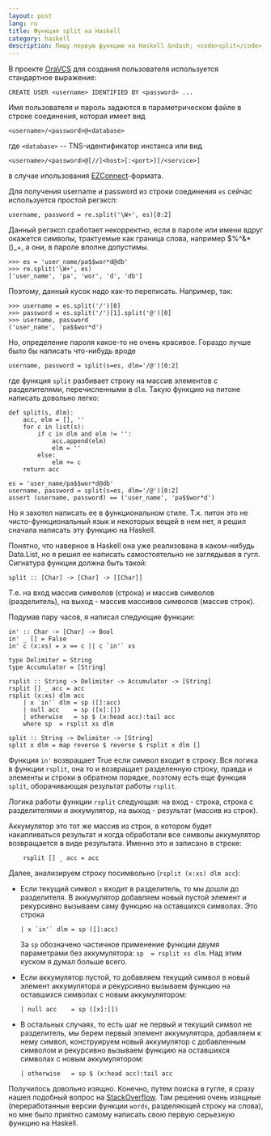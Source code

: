 ```yaml
---
layout: post
lang: ru
title: Функция split на Haskell
category: haskell
description: Пишу первую функцию на Haskell &ndash; <code>split</code>, разбивающую строку на массив из строк.
---
```


В проекте [OraVCS] для создания пользователя используется стандартное выражение:

    CREATE USER <username> IDENTIFIED BY <password> ...

Имя пользователя и пароль задаются в параметрическом файле в строке соединения, которая имеет вид

    <username>/<password>@<database>

где `<database>` -- TNS-идентификатор инстанса или вид

    <username>/<password>@[//]<host>[:<port>][/<service>]
    
в случае ипользования [EZConnect]-формата.

Для получения username и password из строки соединения `es` сейчас используется простой регэксп:

    username, password = re.split('\W+', es)[0:2]

Данный регэксп сработает некорректно, если в пароле или имени вдруг окажется символы, трактуемые как граница слова, например $%^&*()_+, а они, в пароле вполне допустимы. 

    >>> es = 'user_name/pa$$wor*d@db'
    >>> re.split('\W+', es)
    ['user_name', 'pa', 'wor', 'd', 'db']

Поэтому, данный кусок надо как-то переписать. Например, так:

    >>> username = es.split('/')[0]
    >>> password = es.split('/')[1].split('@')[0]
    >>> username, password
    ('user_name', 'pa$$wor*d')

Но, определение пароля какое-то не очень красивое. Гораздо лучше было бы написать что-нибудь вроде

    username, password = split(s=es, dlm='/@')[0:2]
    
где функция `split` разбивает строку на массив элементов с разделителями, перечисленными в `dlm`. Такую функцию на питоне написать довольно легко:

    def split(s, dlm):
        acc, elm = [], ''
        for c in list(s):
            if c in dlm and elm != '':
                acc.append(elm)
                elm = ''
            else:
                elm += c
        return acc
    
    es = 'user_name/pa$$wor*d@db'
    username, password = split(s=es, dlm='/@')[0:2]
    assert (username, password) == ('user_name', 'pa$$wor*d')    

Но я захотел написать ее в функциональном стиле. Т.к. питон это не чисто-функциональный язык и некоторых вещей в нем нет, я решил сначала написать эту функцию на Haskell.

Понятно, что наверное в Haskell она уже реализована в каком-нибудь Data.List, но я решил ее написать самостоятельно не заглядывая в гугл. Сигнатура функции должна быть такой:

    split :: [Char] -> [Char] -> [[Char]]

Т.е. на вход массив символов (строка) и массив символов (разделитель), на выход - массив массивов символов (массив строк).

Подумав пару часов, я написал следующие функции:

    in' :: Char -> [Char] -> Bool
    in' _ [] = False
    in' c (x:xs) = x == c || c `in'` xs
    
    type Delimiter = String 
    type Accumulator = [String] 
    
    rsplit :: String -> Delimiter -> Accumulator -> [String]
    rsplit [] _ acc = acc
    rsplit (x:xs) dlm acc
        | x `in'` dlm = sp ([]:acc)
        | null acc    = sp ([x]:[])
        | otherwise   = sp $ (x:head acc):tail acc
        where sp  = rsplit xs dlm
    
    split :: String -> Delimiter -> [String]
    split x dlm = map reverse $ reverse $ rsplit x dlm []

Функция `in'` возвращает True если символ входит в строку. Вся логика в функции `rsplit`, она то и возвращает разделенную строку, правда и элементы и строки в обратном порядке, поэтому есть еще функция `split`, оборачивающая результат работы `rsplit`.

Логика работы функции `rsplit` следующая: на вход - строка, строка с разделителями и аккумулятор, на выход - результат (массив из строк). 

Аккумулятор это тот же массив из строк, в котором будет накапливаться результат и когда обработали все символы аккумулятор возвращается в виде результата. Именно это и записано в строке:

        rsplit [] _ acc = acc

Далее, анализируем строку посимвольно (`rsplit (x:xs) dlm acc`):

* Если текущий символ `x` входит в разделитель, то мы дошли до разделителя. В аккумулятор добавляем новый пустой элемент и рекурсивно вызываем саму функцию на оставшихся символах. Это строка

      | x `in'` dlm = sp ([]:acc)

   За `sp` обозначено частичное применение функции двумя параметрами без аккумулятора: `sp  = rsplit xs dlm`. Над этим куском я думал больше всего.

* Если аккумулятор пустой, то добавляем текущий символ в новый элемент аккумулятора и рекурсивно  вызываем функцию на оставшихся символах с новым аккумулятором:

      | null acc    = sp ([x]:[])

* В остальных случаях, то есть шаг не первый и текущий символ не разделитель, мы берем первый элемент аккумулятора, добавляем к нему символ, конструируем новый аккумулятор с добавленным символом и рекурсивно  вызываем функцию на оставшихся символах с новым аккумулятором:

      | otherwise   = sp $ (x:head acc):tail acc

Получилось довольно изящно. Конечно, путем поиска в гугле, я сразу нашел подобный вопрос на [StackOverflow]. Там решения очень изящные (переработанные версии функции `words`, разделяющей строку на слова), но мне было приятно самому написать свою первую серьезную функцию на Haskell.


[EZConnect]: http://www.orafaq.com/wiki/EZCONNECT
[OraVCS]: https://github.com/schmooser/OraVCS
[StackOverflow]: http://stackoverflow.com/questions/4978578/how-to-split-a-string-in-haskell
